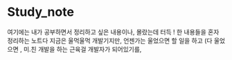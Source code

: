 # Study_note

여기에는 내가 공부하면서 정리하고 싶은 내용이나, 몰랐는데 터득 ! 한 내용들을 혼자 정리하는 노트다
지금은 울먹울먹 개발기지만, 언젠가는 울었으면 할 일을 하고 (다 울었으면 , 미.친 개발을 하는 근육걸 개발자가 되어있기를,

